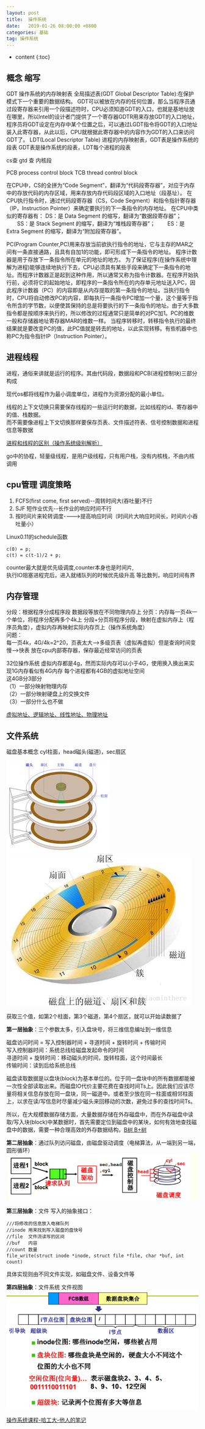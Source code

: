 ```yaml
---
layout: post
title:  操作系统
date:   2019-01-26 08:00:00 +0800
categories: 基础
tag: 操作系统
---
```


* content
{:toc}

## 概念 缩写
GDT 操作系统的内存映射表
全局描述表(GDT Global Descriptor Table):在保护模式下一个重要的数据结构。
GDT可以被放在内存的任何位置，那么当程序员通过段寄存器来引用一个段描述符时，CPU必须知道GDT的入口，也就是基地址放在哪里，所以Intel的设计者门提供了一个寄存器GDTR用来存放GDT的入口地址，程序员将GDT设定在内存中某个位置之后，可以通过LGDT指令将GDT的入口地址装入此寄存器，从此以后，CPU就根据此寄存器中的内容作为GDT的入口来访问GDT了。
LDT(Local Descriptor Table) 进程的内存映射表，GDT表是操作系统的段表
GDT表是操作系统的段表，LDT每个进程的段表

cs查  gtd 查  内核段

PCB process control block
TCB  thread control block


在CPU中，CS的全拼为“Code Segment”，翻译为“代码段寄存器”，对应于内存中的存放代码的内存区域，用来存放内存代码段区域的入口地址（段基址）。
在CPU执行指令时，通过代码段寄存器（CS，Code Segment）和指令指针寄存器（IP，Instruction Pointer）来确定要执行的下一条指令的内存地址。
在CPU中类似的寄存器有：
DS：是 Data Segment 的缩写，翻译为“数据段寄存器”；
　　SS：是 Stack Segment 的缩写，翻译为“堆栈段寄存器”；
　　ES：是 Extra Segment 的缩写，翻译为“附加段寄存器”。


PC(Program Counter,PC)用来存放当前欲执行指令的地址，它与主存的MAR之间有一条直接通路，且具有自加1的功能，即可形成下一条指令的地址。
程序计数器是用于存放下一条指令所在单元的地址的地方。
为了保证程序(在操作系统中理解为进程)能够连续地执行下去，CPU必须具有某些手段来确定下一条指令的地址。而程序计数器正是起到这种作用，所以通常又称为指令计数器。在程序开始执行前，必须将它的起始地址，即程序的一条指令所在的内存单元地址送入PC，因此程序计数器（PC）的内容即是从内存提取的第一条指令的地址。当执行指令时，CPU将自动修改PC的内容，即每执行一条指令PC增加一个量，这个量等于指令所含的字节数，以便使其保持的总是将要执行的下一条指令的地址。由于大多数指令都是按顺序来执行的，所以修改的过程通常只是简单的对PC加1。PC的维数一般和存储器地址寄存器MAR的维数一样。
当程序转移时，转移指令执行的最终结果就是要改变PC的值，此PC值就是转去的地址，以此实现转移。有些机器中也称PC为指令指针IP（Instruction Pointer）。

## 进程线程
进程，通俗来讲就是运行的程序。其由代码段，数据段和PCB(进程控制块)三部分构成

现代os都将线程作为最小调度单位，进程作为资源分配的最小单位。

线程的上下文切换只需要保存线程的一些运行时的数据，比如线程的id、寄存器中的值、栈数据。   
而不需要像进程上下文切换那样要保存页表、文件描述符表、信号控制数据和进程信息等数据   

[进程和线程的区别（操作系统级别解析）](https://blog.csdn.net/pange1991/article/details/84770181)

go中的协程，轻量级线程，是用户级线程，只有用户栈，没有内核栈，不由内核调用
## cpu管理 调度策略
1. FCFS(first come, first served)--周转时间大(吞吐量)不行
2. SJF 短作业优先--长作业的响应时间不行
3. 按时间片来轮转调度---->提高响应时间（时间片大响应时间长，时间片小吞吐量小）

Linux0.11的schedule函数   

```
c(0) = p;
c(t) = c(t-1)/2 + p;
```
counter最大就是优先级调度,counter本身也是时间片,   
执行IO阻塞进程完后，进入就绪队列的时候优先级升高
等比数列，响应时间有界


## 内存管理
分段：根据程序分成程序段 数据段等放在不同物理内存上
分页：内存每一页4k一个单位，将程序分配再多个4k上
分段+分页将程序分段，映射在虚拟内存上（程序员角度），虚拟内存再映射实际内存页上（操作系统角度）   
问题：   
每一页4k，4G/4k=2^20，页表太大-->多级页表（虚拟再虚拟）但是查询时间变慢-->快表 放在cpu内部寄存器，保存最近经常访问的页表   

32位操作系统 虚拟内存都是4g，然而实际内存可以小于4G，使用换入换出来实现1G内存看似有4G内存
每个进程都有4GB的虚拟地址空间   
这4GB分3部分    
（1）一部分映射物理内存   
（2）一部分映射硬盘上的交换文件   
（3）一部分什么也不做   

[虚拟地址、逻辑地址、线性地址、物理地址](https://blog.csdn.net/rabbit_in_android/article/details/49976101)   




## 文件系统
磁盘基本概念 cyl柱面，head磁头(磁道)，sec扇区

![](/styles/images/basic/disk1.jpeg)
![](/styles/images/basic/disk2.jpeg)

获取三个值，如第2个柱面，第3个磁道，第4个扇区，就可以开始读数据了

**第一层抽象**：三个参数太多，引入盘块号，将三维信息编址到一维信息

磁盘访问时间 = 写入控制器时间 + 寻道时间 + 旋转时间 + 传输时间   
写入控制器时间：系统总线给磁盘发起命令的时间   
寻道时间 + 旋转时间：移动磁头的时间，旋转柱面，这个时间最长   
传输时间：读到后给系统总线

磁盘读取数据是以盘块(block)为基本单位的。位于同一盘块中的所有数据都能被一次性全部读取出来。而磁盘IO代价主要花费在查找时间Ts上。因此我们应该尽量将相关信息存放在同一盘块，同一磁道中。或者至少放在同一柱面或相邻柱面上，以求在读/写信息时尽量减少磁头来回移动的次数，避免过多的查找时间Ts。

所以，在大规模数据存储方面，大量数据存储在外存磁盘中，而在外存磁盘中读取/写入块(block)中某数据时，首先需要定位到磁盘中的某块，如何有效地查找磁盘中的数据，需要一种合理高效的外存数据结构，[B树 B+树](/2018/07/21/树相关)


**第二层抽象**：通过队列访问磁盘，由磁盘驱动调度（电梯算法，从一端到另一端，圆形循环）
![](/styles/images/basic/disk3.png)

**第三层抽象**：文件
写入的抽象接口：

```
///将修改的信息放入电梯队列
//inode 用来找到写入磁盘的盘快号
//file  文件流读写的区间
//buf   内容
//count 数量
file_write(struct inode *inode, struct file *file, char *buf, int count)
```
具体实现则由不同文件实现，如磁盘文件、设备文件等


**第四层抽象**：文件系统
文件视图
![](/styles/images/basic/oos-file.png)





[操作系统课程-哈工大-他人的笔记](https://www.cnblogs.com/ranjiewen/category/789808.html)   

